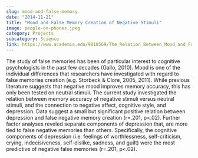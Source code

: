 ```yaml
---
slug: mood-and-false-memory
date: "2014-11-21"
title: "Mood and False Memory Creation of Negative Stimuli"
image: people-on-phones.jpeg
category: Projects
subcategory: Science
link: https://www.academia.edu/9818569/The_Relation_Between_Mood_and_False_Memory_Creation_of_Negative_Stimuli
---
```



The study of false memories has been of particular interest to cognitive psychologists in the past few decades (Gallo, 2010). Mood is one of the individual differences that researchers have investigated with regard to false memories creation (e.g. Storbeck & Clore, 2005, 2011). While previous literature suggests that negative mood improves memory accuracy, this has only been tested on neutral stimuli. The current study investigated the relation between memory accuracy of negative stimuli versus neutral stimuli, and the connection to negative affect, cognitive style, and depression. Data suggest a small but significant positive relation between depression and false negative memory creation (r=.201, p<.02). Further factor analyses reveled separate components of depression that, are more tied to false negative memories than others. Specifically, the cognitive components of depression (i.e. feelings of worthlessness, self-criticism, crying, indecisiveness, self-dislike, sadness, and guilt) were the most predictive of negative false memories (r=.201, p<.02).